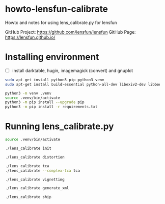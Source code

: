 # howto-lensfun-calibrate
Howto and notes for using lens_calibrate.py for lensfun

GitHub Project: https://github.com/lensfun/lensfun GitHub Page: https://lensfun.github.io/


# Installing environment

- [ ] install darktable, hugin, imagemagick (convert) and gnuplot

```bash
sudo apt-get install python3-pip python3-venv
sudo apt-get install build-essential python-all-dev libexiv2-dev libboost-python-dev

python3 -m venv .venv
source .venv/bin/activate
python3 -m pip install --upgrade pip
python3 -m pip install -r requirements.txt
```


# Running lens_calibrate.py
```bash
source .venv/bin/activate

./lens_calibrate init

./lens_calibrate distortion

./lens_calibrate tca
./lens_calibrate --complex-tca tca

./lens_calibrate vignetting

./lens_calibrate generate_xml

./lens_calibrate ship
```

